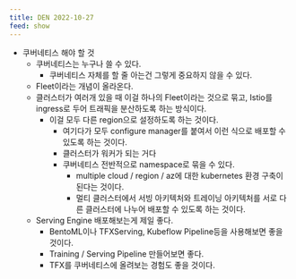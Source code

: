 ```yaml
---
title: DEN 2022-10-27
feed: show
---
```


- 쿠버네티스 해야 할 것
	- 쿠버네티스는 누구나 쓸 수 있다.
		- 쿠버네티스 자체를 할 줄 아는건 그렇게 중요하지 않을 수 있다.
	- Fleet이라는 개념이 올라온다.
	- 클러스터가 여러개 있을 때 이걸 하나의 Fleet이라는 것으로 묶고, Istio를 ingress로 두어 트래픽을 분산하도록 하는 방식이다.
		-  이걸 모두 다른 region으로 설정하도록 하는 것이다.
		    -  여기다가 모두 configure manager를 붙여서 이런 식으로 배포할 수 있도록 하는 것이다.
	        - 클러스터가 워커가 되는 거다
	        - 쿠버네티스 전반적으로 namespace로 묶을 수 있다.
	            - multiple cloud / region / az에 대한 kubernetes 환경 구축이 된다는 것이다.
	            - 멀티 클러스터에서 서빙 아키텍처와 트레이닝 아키텍처를 서로 다른 클러스터에 나누어 배포할 수 있도록 하는 것이다.
	- Serving Engine 배포해보는게 제일 좋다.
	    - BentoML이나 TFXServing, Kubeflow Pipeline등을 사용해보면 좋을 것이다.
	    - Training / Serving Pipeline 만들어보면 좋다.
	    - TFX를 쿠버네티스에 올려보는 경험도 좋을 것이다.
